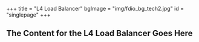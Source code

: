 +++
title = "L4 Load Balancer"
bgImage = "img/fdio_bg_tech2.jpg"
id = "singlepage"
+++

## The Content for the L4 Load Balancer Goes Here
